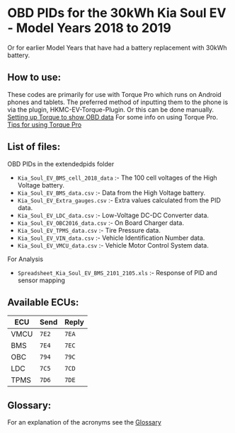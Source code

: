 # OBD PIDs for the 30kWh Kia Soul EV - Model Years 2018 to 2019
Or for earlier Model Years that have had a battery replacement with 30kWh battery.

## How to use:

These codes are primarily for use with Torque Pro which runs on Android phones and tablets. The preferred method of inputting them to the phone is via the plugin, HKMC-EV-Torque-Plugin.
Or this can be done manually. [Setting up Torque to show OBD data](https://jejusoul.github.io/OBD-PIDs-for-HKMC-EVs/)
For some info on using Torque Pro. [Tips for using Torque Pro](https://jejusoul.github.io/OBD-PIDs-for-HKMC-EVs/tips.html)

## List of files: 

OBD PIDs in the extendedpids folder

- `Kia_Soul_EV_BMS_cell_2018_data` :- The 100 cell voltages of the High Voltage battery.
- `Kia_Soul_EV_BMS_data.csv` :- Data from the High Voltage battery.
- `Kia_Soul_EV_Extra_gauges.csv` :- Extra values calculated from the PID data.
- `Kia_Soul_EV_LDC_data.csv` :- Low-Voltage DC-DC Converter data.
- `Kia_Soul_EV_OBC2016_data.csv` :- On Board Charger data.
- `Kia_Soul_EV_TPMS_data.csv` :- Tire Pressure data.
- `Kia_Soul_EV_VIN_data.csv` :- Vehicle Identification Number data.
- `Kia_Soul_EV_VMCU_data.csv` :- Vehicle Motor Control System data.

For Analysis
- `Spreadsheet_Kia_Soul_EV_BMS_2101_2105.xls` :- Response of PID and sensor mapping

## Available ECUs:

ECU  | Send  | Reply
---- | ----- | -----
VMCU | `7E2` | `7EA`
BMS  | `7E4` | `7EC`
OBC  | `794` | `79C`
LDC  | `7C5` | `7CD`
TPMS | `7D6` | `7DE`

## Glossary:

For an explanation of the acronyms see the [Glossary](https://jejusoul.github.io/OBD-PIDs-for-HKMC-EVs/glossary.html)
